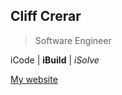 ## Cliff Crerar
> Software Engineer

 iCode | __iBuild__ | _iSolve_

<!---
CliffCrerar/CliffCrerar is a ✨ special ✨ repository because its `README.md` (this file) appears on your GitHub profile.
You can click the Preview link to take a look at your changes.
--->


<a href="https://cliffcrerar.tech" target="_blank">My website</a>
